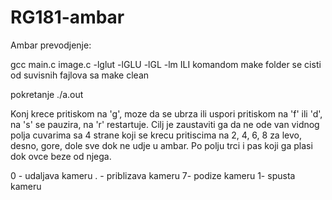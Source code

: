 # RG181-ambar
Ambar
prevodjenje:

gcc main.c image.c  -lglut -lGLU -lGL -lm   ILI komandom make
folder se cisti od suvisnih fajlova sa make clean

pokretanje ./a.out

Konj krece pritiskom na 'g', moze da se ubrza ili uspori pritiskom na 'f' ili 'd', na 's' se pauzira, na 'r' restartuje.
Cilj je zaustaviti ga da ne ode van vidnog polja cuvarima sa 4 strane koji se krecu pritiscima na 2, 4, 6, 8 za levo, desno, gore, dole
sve dok ne udje u ambar. Po polju trci i pas koji ga plasi dok ovce beze od njega. 

0 - udaljava kameru
. - priblizava kameru
7- podize kameru 
1- spusta kameru

